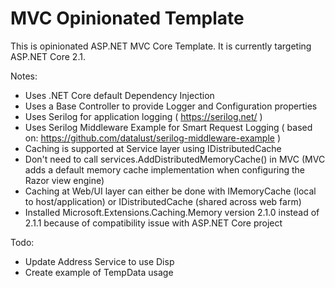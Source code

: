 MVC Opinionated Template
===

This is opinionated ASP.NET MVC Core Template. It is currently targeting ASP.NET Core 2.1.

Notes:
* Uses .NET Core default Dependency Injection
* Uses a Base Controller to provide Logger and Configuration properties
* Uses Serilog for application logging ( https://serilog.net/ )
* Uses Serilog Middleware Example for Smart Request Logging ( based on: https://github.com/datalust/serilog-middleware-example )
* Caching is supported at Service layer using IDistributedCache
* Don't need to call services.AddDistributedMemoryCache() in MVC (MVC adds a default memory cache implementation when configuring the Razor view engine)
* Caching at Web/UI layer can either be done with IMemoryCache (local to host/application) or IDistributedCache (shared across web farm)
* Installed Microsoft.Extensions.Caching.Memory version 2.1.0 instead of 2.1.1 because of compatibility issue with ASP.NET Core project

Todo:
* Update Address Service to use Disp
* Create example of TempData usage